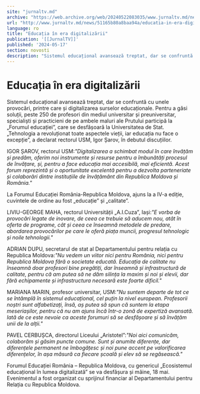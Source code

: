 ```yaml
---
site: "jurnaltv.md"
archive: "https://web.archive.org/web/20240522083035/www.jurnaltv.md/news/51165b80a8baa94a/educatia-in-era-digitalizarii.html?utm_source=RSS&utm_medium=RSS&utm_campaign=RSS"
url: "http://www.jurnaltv.md/news/51165b80a8baa94a/educatia-in-era-digitalizarii.html"
language: ro
title: "Educația în era digitalizării"
publication: '[[JurnalTV]]'
published: '2024-05-17'
section: novosti
description: "Sistemul educațional avansează treptat, dar se confruntă cu unele provocări, printre care și digitalizarea surselor educaționale. Pentru a găsi soluții, peste 250 de profesori din mediul universitar și preuniversitar, specialiști și practicieni de pe ambele maluri ale Prutului participă la „Forumul educației”, care se desfășoară la Universitatea de Stat. „Tehnologia a revoluționat toate aspectele vieții, iar educația nu face o excepție”, a declarat rectorul USM, Igor Șarov, în debutul discuțiilor."
---
```


# Educația în era digitalizării

Sistemul educațional avansează treptat, dar se confruntă cu unele provocări, printre care și digitalizarea surselor educaționale. Pentru a găsi soluții, peste 250 de profesori din mediul universitar și preuniversitar, specialiști și practicieni de pe ambele maluri ale Prutului participă la „Forumul educației”, care se desfășoară la Universitatea de Stat. „Tehnologia a revoluționat toate aspectele vieții, iar educația nu face o excepție”, a declarat rectorul USM, Igor Șarov, în debutul discuțiilor.

IGOR ȘAROV, rectorul USM:*"Digitalizarea a schimbat modul în care învățăm și predăm, oferim noi instrumente și resurse pentru a îmbunătăți procesul de învățare, și, pentru a face educația mai accesibilă, mai eficientă. Acest forum reprezintă și o oportunitate excelentă pentru a dezvolta parteneriate și colaborări dintre instituțiile de învățământ din Republica Moldova și România."*

La Forumul Educației România-Republica Moldova, ajuns la a IV-a ediție, cuvintele de ordine au fost „educație” și „calitate”.

LIVIU-GEORGE MAHA, rectorul Universității „A.I.Cuza”, Iași:*"E vorba de provocări legate de inovare, de ceea ce trebuie să aducem nou, atât în oferta de programe, cât și ceea ce înseamnă metodele de predare, abordarea provocărilor pe care le oferă piața muncii, progresul tehnologic și noile tehnologii."*

ADRIAN DUPU, secretarul de stat al Departamentului pentru relația cu Republica Moldova:*"Nu vedem un viitor nici pentru România, nici pentru Republica Moldova fără o societate educată. Educația de calitate nu înseamnă doar profesori bine pregătiți, dar înseamnă și infrastructură de calitate, pentru că am putea să ne dăm silința la maxim și noi și elevii, dar fără echipamente și infrastructura necesară este foarte dificil."*

MARIANA MARIN, profesor universitar, USM:*"Nu suntem departe de tot ce se întâmplă în sistemul educațional, cel puțin la nivel european. Profesorii noștri sunt alfabetizați, însă, aș putea să spun că suntem la etapa meseriașilor, pentru că nu am ajuns încă într-o zonă de expertiză avansată. Iată de ce este nevoie ca aceste forumuri să se desfășoare și să învățăm unii de la alții."*

PAVEL CERBUȘCA, directorul Liceului „Aristotel”:*"Noi aici comunicăm, colaborăm și găsim puncte comune. Sunt și anumite diferențe, dar diferențele permanent ne îmbogățesc și noi pune accent pe valorificarea diferențelor, în așa măsură ca fiecare școală și elev să se regăsească."*

Forumul Educației România – Republica Moldova, cu genericul „Ecosistemul educațional în lumea digitalizată” se va desfășura și mâine, 18 mai. Evenimentul a fost organizat cu sprijinul financiar al Departamentului pentru Relația cu Republica Moldova.